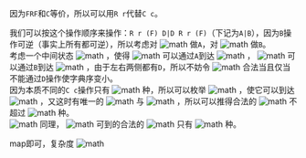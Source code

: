 因为`FRF`和`C`等价，所以可以用`R r`代替`C c`。

我们可以按这个操作顺序来操作：`R r (F) D|D R r (F)`（下记为`A|B`），因为`B`操作可逆（事实上所有都可逆），所以考虑对 ![math](https://www.zhihu.com/equation?tex=i) 做`A`，对 ![math](https://www.zhihu.com/equation?tex=j) 做`B`。  
考虑一个中间状态 ![math](https://www.zhihu.com/equation?tex=P_0) ，使得 ![math](https://www.zhihu.com/equation?tex=P_i) 可以通过`A`到达 ![math](https://www.zhihu.com/equation?tex=P_0) ， ![math](https://www.zhihu.com/equation?tex=P_0) 可以通过`B`到达 ![math](https://www.zhihu.com/equation?tex=P_j) ，由于左右两侧都有`D`，所以不妨令 ![math](https://www.zhihu.com/equation?tex=P_0) 合法当且仅当不能通过`D`操作使字典序变小。  
因为本质不同的`C c`操作只有 ![math](https://www.zhihu.com/equation?tex=6%5E4) 种，所以可以枚举 ![math](https://www.zhihu.com/equation?tex=P_%7Bj%27%7D) ，使它可以到达 ![math](https://www.zhihu.com/equation?tex=P_j) ，又这时有唯一的 ![math](https://www.zhihu.com/equation?tex=P_0) 与 ![math](https://www.zhihu.com/equation?tex=P_j) ，所以可以推得合法的 ![math](https://www.zhihu.com/equation?tex=P_0) 不超过 ![math](https://www.zhihu.com/equation?tex=m%3D2%5Ctimes%206%5E4) 种。  
 ![math](https://www.zhihu.com/equation?tex=P_i) 同理， ![math](https://www.zhihu.com/equation?tex=P_i) 可到的合法的 ![math](https://www.zhihu.com/equation?tex=P_0) 只有 ![math](https://www.zhihu.com/equation?tex=m) 种。

map即可，复杂度 ![math](https://www.zhihu.com/equation?tex=O%28nm%5Clog%28nm%29%29) 
